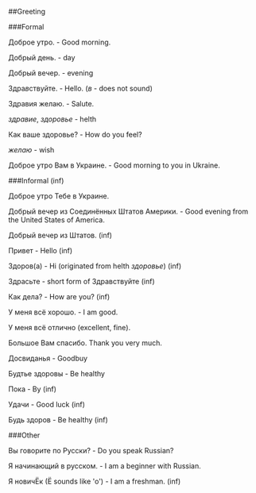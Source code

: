 ##Greeting

###Formal

Доброе утро.   - Good morning.

Добрый день. - day

Добрый вечер. - evening

Здра*в*ствуйте. - Hello. (*в* - does not sound)

Здравия желаю. - Salute. 

*здравие*, *здоровье* - helth

Как ваше здоровье? - How do you feel? 

*желаю* - wish

Доброе утро Вам в Украине. - Good morning to you in Ukraine.

###Informal (inf)

Доброе утро Тебе в Украине.

Добрый вечер из Соединённых Штатов Америки. - Good evening from the United States of America.


Добрый вечер из Штатов. (inf)



Привет - Hello (inf)

Здоров(а) - Hi (originated from helth *здоровье*) (inf)

Здрасьте - short form of Здравствуйте (inf)

Как дела? - How are you? (inf)


У меня всё хорошо. - I am good.

У меня всё отлично (excellent, fine).

Большое Вам спасибо. Thank you very much.


Досвиданья - Goodbuy

Будтье здоровы - Be healthy



Пока - By (inf)

Удачи - Good luck (inf)

Будь здоров - Be healthy (inf)




###Other

Вы говорите по Русски? - Do you speak Russian?

Я начинающий в русском. - I am a beginner with Russian.

Я новичЁк (Ё sounds like 'o') - I am a freshman. (inf)





